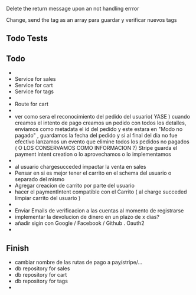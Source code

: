 Delete the return message upon an not handling errror 

Change, send the tag as an array para guardar y verificar nuevos tags

## Todo Tests


## Todo
- 
- Service for sales
- Service for cart
- Service for tags
- 
- Route for cart
- 
- ver como sera el reconocimiento del pedido del usuario( YASE ) cuando creamos el intento de pago creamos un pedido con todos los detalles, enviamos como metadata el id del pedido y este estara en "Modo no pagado" , guardamos la fecha del pedido y si al final del dia no fue efectivo lanzamos un evento que elimine todos los pedidos no pagados ( O LOS CONSERVAMOS COMO INFORMACION ?) Stripe guarda el payment intent creation o lo aprovechamos o lo implementamos
- 
- al usuario chargesucceded impactar la venta en sales
- Pensar en si es mejor tener el carrito en el schema del usuario o separado del mismo
- Agregar creacion de carrito por parte del usuario
- hacer el paymentIntent compatible con el Carrito ( al charge succeded limpiar carrito del usuario )
- 
- Enviar Emails de verificacion a las cuentas al momento de registrarse
- implementar la devolucion de dinero en un plazo de x dias?
- añadir sigin con Google / Facebook / Github . Oauth2
- 
## Finish

- cambiar nombre de las rutas de pago a pay/stripe/...
- db repository for sales
- db repository for cart
- db repository for tags
- 
